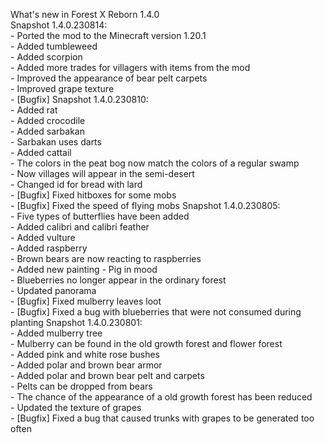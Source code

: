 What's new in Forest X Reborn 1.4.0<br />
Snapshot 1.4.0.230814:
<br /> - Ported the mod to the Minecraft version 1.20.1
<br /> - Added tumbleweed
<br /> - Added scorpion
<br /> - Added more trades for villagers with items from the mod
<br /> - Improved the appearance of bear pelt carpets
<br /> - Improved grape texture
<br /> - [Bugfix]
Snapshot 1.4.0.230810:
<br /> - Added rat
<br /> - Added crocodile
<br /> - Added sarbakan
<br /> - Sarbakan uses darts
<br /> - Added cattail
<br /> - The colors in the peat bog now match the colors of a regular swamp
<br /> - Now villages will appear in the semi-desert
<br /> - Changed id for bread with lard
<br /> - [Bugfix] Fixed hitboxes for some mobs
<br /> - [Bugfix] Fixed the speed of flying mobs
Snapshot 1.4.0.230805:
<br /> - Five types of butterflies have been added
<br /> - Added calibri and calibri feather
<br /> - Added vulture
<br /> - Added raspberry
<br /> - Brown bears are now reacting to raspberries
<br /> - Added new painting - Pig in mood
<br /> - Blueberries no longer appear in the ordinary forest
<br /> - Updated panorama
<br /> - [Bugfix] Fixed mulberry leaves loot
<br /> - [Bugfix] Fixed a bug with blueberries that were not consumed during planting
Snapshot 1.4.0.230801:
<br /> - Added mulberry tree
<br /> - Mulberry can be found in the old growth forest and flower forest
<br /> - Added pink and white rose bushes
<br /> - Added polar and brown bear armor
<br /> - Added polar and brown bear pelt and carpets
<br /> - Pelts can be dropped from bears
<br /> - The chance of the appearance of a old growth forest has been reduced
<br /> - Updated the texture of grapes
<br /> - [Bugfix] Fixed a bug that caused trunks with grapes to be generated too often
